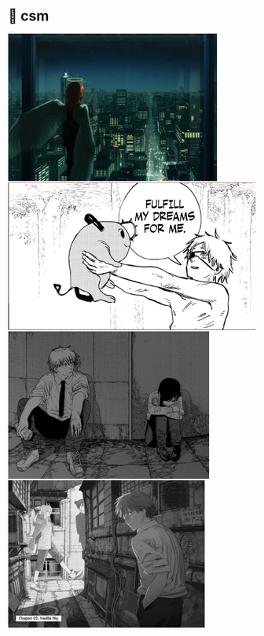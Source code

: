 # 📁 csm

<img src="csm-angel.png" alt="" height="300"/>
<img src="csm-asa-yoru.png" alt="" height="300"/>
<img src="csm-denji-pochita.png" alt="" height="300"/>
<img src="csm-denji-reze.png" alt="" height="300"/>
<img src="csm-makima-camera.png" alt="" height="300"/>
<img src="csm-makima-store.png" alt="" height="300"/>
<img src="csm-power-aki-denji.png" alt="" height="300"/>
<img src="csm-power-denji.png" alt="" height="300"/>
<img src="csm-power.png" alt="" height="300"/>
